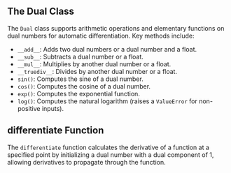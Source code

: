 ## The Dual Class

The `Dual` class supports arithmetic operations and elementary functions on dual numbers for automatic differentiation. Key methods include:

- `__add__`: Adds two dual numbers or a dual number and a float.
- `__sub__`: Subtracts a dual number or a float.
- `__mul__`: Multiplies by another dual number or a float.
- `__truediv__`: Divides by another dual number or a float.
- `sin()`: Computes the sine of a dual number.
- `cos()`: Computes the cosine of a dual number.
- `exp()`: Computes the exponential function.
- `log()`: Computes the natural logarithm (raises a `ValueError` for non-positive inputs).

## differentiate Function

The `differentiate` function calculates the derivative of a function at a specified point by initializing a dual number with a dual component of 1, allowing derivatives to propagate through the function.
